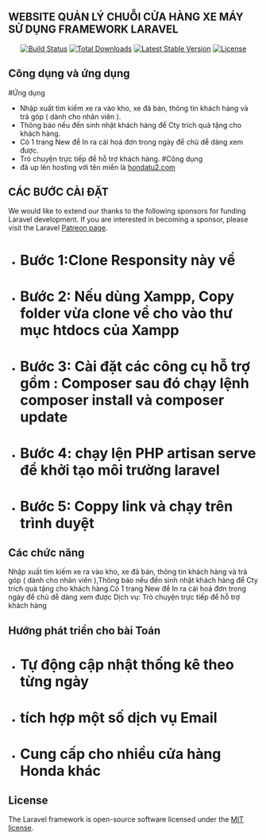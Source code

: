 ## WEBSITE QUẢN LÝ CHUỖI CỬA HÀNG XE MÁY SỬ DỤNG FRAMEWORK LARAVEL

<p align="center">
<a href="https://travis-ci.org/laravel/framework"><img src="https://travis-ci.org/laravel/framework.svg" alt="Build Status"></a>
<a href="https://packagist.org/packages/laravel/framework"><img src="https://poser.pugx.org/laravel/framework/d/total.svg" alt="Total Downloads"></a>
<a href="https://packagist.org/packages/laravel/framework"><img src="https://poser.pugx.org/laravel/framework/v/stable.svg" alt="Latest Stable Version"></a>
<a href="https://packagist.org/packages/laravel/framework"><img src="https://poser.pugx.org/laravel/framework/license.svg" alt="License"></a>
</p>

## Công dụng và ứng dụng
#Ứng dụng
- Nhập xuất tìm kiếm xe ra vào kho, xe đã bán, thông tin khách hàng và trả góp ( dành cho nhân viên ).
- Thông báo nếu đến sinh nhật khách hàng để Cty trích quà tặng cho khách hàng.
- Có 1 trang New để In ra cái hoá đơn trong ngày để chủ dễ dàng xem được.
- Trò chuyện trực tiếp để hỗ trợ khách hàng.
#Công dụng
- đã up lên hosting với tên miền là [hondatu2.com](https://hondatu2.com)


## CÁC BƯỚC CÀI ĐẶT

We would like to extend our thanks to the following sponsors for funding Laravel development. If you are interested in becoming a sponsor, please visit the Laravel [Patreon page](https://patreon.com/taylorotwell).

- # Bước 1:Clone Responsity này về
- # Bước 2: Nếu dùng Xampp, Copy folder vừa clone về cho vào thư mục htdocs của Xampp
- # Bước 3: Cài đặt các công cụ hỗ trợ gồm : Composer sau đó chạy lệnh composer install và composer update
- # Bước 4: chạy lện PHP artisan serve để khởi tạo môi trường laravel

- # Bước 5: Coppy link và chạy trên trình duyệt



## Các chức năng

Nhập xuất tìm kiếm xe ra vào kho, xe đã bán, thông tin khách hàng và trả góp ( dành cho nhân viên ),Thông báo nếu đến sinh nhật khách hàng để Cty trích quà tặng cho khách hàng.Có 1 trang New để In ra cái hoá đơn trong ngày để chủ dễ dàng xem được
Dịch vụ: Trò chuyện trực tiếp để hỗ trợ khách hàng

## Hướng phát triển cho bài Toán

- # Tự động cập nhật thống kê theo từng ngày
- # tích hợp một số dịch vụ Email
- # Cung cấp cho nhiều cửa hàng Honda khác

## License

The Laravel framework is open-source software licensed under the [MIT license](https://opensource.org/licenses/MIT).
